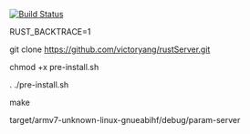 [![Build Status](https://travis-ci.org/victoryang/rustServer.svg?branch=master)](https://travis-ci.org/victoryang/rustServer)

RUST_BACKTRACE=1

git clone https://github.com/victoryang/rustServer.git

chmod +x pre-install.sh

. ./pre-install.sh

make

target/armv7-unknown-linux-gnueabihf/debug/param-server